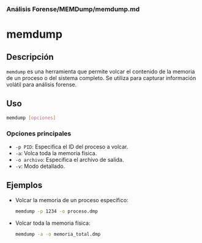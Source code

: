 ### **Análisis Forense/MEMDump/memdump.md**

# memdump

## Descripción

`memdump` es una herramienta que permite volcar el contenido de la memoria de un proceso o del sistema completo. Se utiliza para capturar información volátil para análisis forense.

## Uso

```bash
memdump [opciones]
```

### Opciones principales

- `-p PID`: Especifica el ID del proceso a volcar.
- `-a`: Volca toda la memoria física.
- `-o archivo`: Especifica el archivo de salida.
- `-v`: Modo detallado.

## Ejemplos

- Volcar la memoria de un proceso específico:

  ```bash
  memdump -p 1234 -o proceso.dmp
  ```

- Volcar toda la memoria física:

  ```bash
  memdump -a -o memoria_total.dmp
  ```

